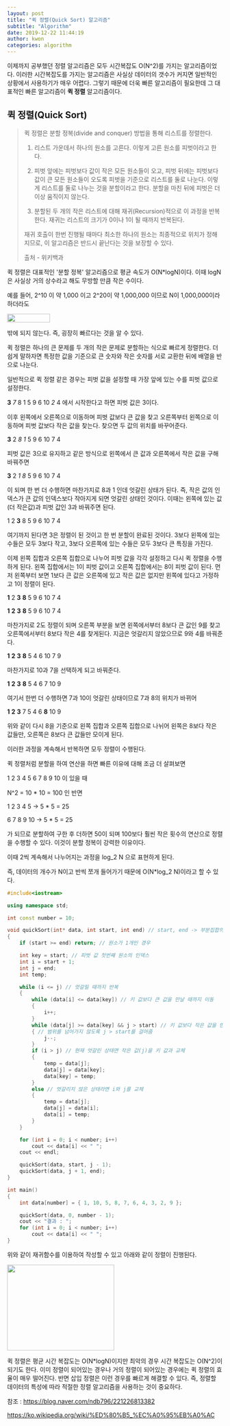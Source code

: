 ```yaml
---
layout: post
title: "퀵 정렬(Quick Sort) 알고리즘"
subtitle: "Algorithm"
date: 2019-12-22 11:44:19
author: kwon
categories: algorithm
---
```

이제까지 공부했던 정렬 알고리즘은 모두 시간복잡도 O(N^2)를 가지는 알고리즘이었다. 이러한 시간복잡도를 가지는 알고리즘은 사실상 데이터의 갯수가 커지면 일반적인 상황에서 사용하기가 매우 어렵다.  그렇기 때문에 더욱 빠른 알고리즘이 필요한데 그 대표적인 빠른 알고리즘이 **퀵 정렬** 알고리즘이다.

## 퀵 정렬(Quick Sort)
>퀵 정렬은 분할 정복(divide and conquer) 방법을 통해 리스트를 정렬한다.
>
>1. 리스트 가운데서 하나의 원소를 고른다. 이렇게 고른 원소를 피벗이라고 한다.
>
>2. 피벗 앞에는 피벗보다 값이 작은 모든 원소들이 오고, 피벗 뒤에는 피벗보다 값이 큰 모든 원소들이 오도록 피벗을 기준으로 리스트를 둘로 나눈다. 이렇게 리스트를 둘로 나누는 것을 분할이라고 한다. 분할을 마친 뒤에 피벗은 더 이상 움직이지 않는다.
>
>3. 분할된 두 개의 작은 리스트에 대해 재귀(Recursion)적으로 이 과정을 반복한다. 재귀는 리스트의 크기가 0이나 1이 될 때까지 반복된다.
>
>재귀 호출이 한번 진행될 때마다 최소한 하나의 원소는 최종적으로 위치가 정해지므로, 이 알고리즘은 반드시 끝난다는 것을 보장할 수 있다.
>
>출처 - 위키백과

퀵 정렬은 대표적인 '분할 정복' 알고리즘으로 평균 속도가 O(N*logN)이다. 이때 logN은 사실상 거의 상수라고 해도 무방할 만큼 작은 수이다.

예를 들어, 2^10 이 약 1,000 이고 2^20이 약 1,000,000 이므로 N이 1,000,000이라 하더라도
<div style="width: 100px; height: 20px;">
    <img src="http://chart.apis.google.com/chart?cht=tx&chl= log_2N = 20" style="width: 100px; height: 20px;" >
</div>

밖에 되지 않는다. 즉, 굉장히 빠르다는 것을 알 수 있다.

퀵 정렬은 하나의 큰 문제를 두 개의 작은 문제로 분할하는 식으로 빠르게 정렬한다. 더 쉽게 말하자면 특정한 값을 기준으로 큰 숫자와 작은 숫자를 서로 교환한 뒤에 배열을 반으로 나눈다.

일반적으로 퀵 정렬 같은 경우는 피벗 값을 설정할 때 가장 앞에 있는 수를 피벗 값으로 설정한다.

**3** *7* 8 1 5 9 6 10 *2* 4 에서 시작한다고 하면 피벗 값은 3이다.

이후 왼쪽에서 오른쪽으로 이동하며 피벗 값보다 큰 값을 찾고 오른쪽부터 왼쪽으로 이동하며 피벗 값보다 작은 값을 찾는다. 찾으면 두 값의 위치를 바꾸어준다.

**3** 2 *8 1* 5 9 6 10 7 4

피벗 값은 3으로 유지하고 같은 방식으로 왼쪽에서 큰 값과 오른쪽에서 작은 값을 구해 바꿔주면

**3** 2 *1 8* 5 9 6 10 7 4

이 되며 한 번 더 수행하면 마찬가지로 8과 1 인데 엇갈린 상태가 된다. 즉, 작은 값의 인덱스가 큰 값의 인덱스보다 작아지게 되면 엇갈린 상태인 것이다. 이때는 왼쪽에 있는 값(더 작은값)과 피벗 값인 3과 바꿔주면 된다.

1 2 **3** 8 5 9 6 10 7 4

여기까지 된다면 3은 정렬이 된 것이고 한 번 분할이 완료된 것이다. 3보다 왼쪽에 있는 수들은 모두 3보다 작고, 3보다 오른쪽에 있는 수들은 모두 3보다 큰 특징을 가진다.

이제 왼쪽 집합과 오른쪽 집합으로 나누어 피벗 값을 각각 설정하고 다시 퀵 정렬을 수행하게 된다. 왼쪽 집합에서는 1이 피벗 값이고 오른쪽 집합에서는 8이 피벗 값이 된다. 먼저 왼쪽부터 보면 1보다 큰 값은 오른쪽에 있고 작은 값은 없지만 왼쪽에 있다고 가정하고 1이 정렬이 된다.

**1** 2 **3** __8__ 5 9 6 10 7 4

**1** **2** **3** __8__ 5 9 6 10 7 4

마찬가지로 2도 정렬이 되며 오른쪽 부분을 보면 왼쪽에서부터 8보다 큰 값인 9를 찾고 오른쪽에서부터 8보다 작은 4를 찾게된다. 지금은 엇갈리지 않았으므로 9와 4를 바꿔준다.

**1** **2** **3** __8__ 5 4 6 10 7 9

마찬가지로 10과 7을 선택하게 되고 바꿔준다.

**1** **2** **3** __8__ 5 4 6 7 10 9

여기서 한번 더 수행하면 7과 10이 엇갈린 상태이므로 7과 8의 위치가 바뀌어

**1** **2** **3** 7 5 4 6 __8__ 10 9

위와 같이 다시 8을 기준으로 왼쪽 집합과 오른쪽 집합으로 나뉘어 왼쪽은 8보다 작은 값들만, 오른쪽은 8보다 큰 값들만 모이게 된다.

이러한 과정을 계속해서 반복하면 모두 정렬이 수행된다.

퀵 정렬처럼 분할을 하여 연산을 하면 빠른 이유에 대해 조금 더 살펴보면

1 2 3 4 5 6 7 8 9 10 이 있을 때

N^2 = 10 * 10 = 100 인 반면

1 2 3 4 5 -> 5 * 5 = 25

6 7 8 9 10 -> 5 * 5 = 25

가 되므로 분할하여 구한 후 더하면 50이 되며 100보다 훨씬 작은 횟수의 연산으로 정렬을 수행할 수 있다. 이것이 분할 정복이 강력한 이유이다.

이때 2씩 계속해서 나누어지는 과정을 log_2 N 으로 표현하게 된다.

즉, 데이터의 개수가 N이고 반씩 쪼개 들어가기 때문에 O(N*log_2 N)이라고 할 수 있다.

```C++
#include<iostream>

using namespace std;

int const number = 10;

void quickSort(int* data, int start, int end) // start, end -> 부분집합의 시작과 끝 인덱스
{
	if (start >= end) return; // 원소가 1개인 경우

	int key = start; // 피벗 값 첫번째 원소의 인덱스
	int i = start + 1;
	int j = end;
	int temp;

	while (i <= j) // 엇갈릴 때까지 반복
	{
		while (data[i] <= data[key]) // 키 값보다 큰 값을 만날 때까지 이동
		{
			i++;
		}
		while (data[j] >= data[key] && j > start) // 키 값보다 작은 값을 만날 때까지 이동
		{ // 범위를 넘어가지 않도록 j > start를 걸어줌
			j--;
		}
		if (i > j) // 현재 엇갈린 상태면 작은 값(j)을 키 값과 교체
		{
			temp = data[j];
			data[j] = data[key];
			data[key] = temp;
		}
		else // 엇갈리지 않은 상태라면 i와 j를 교체
		{
			temp = data[j];
			data[j] = data[i];
			data[i] = temp;
		}
	}

	for (int i = 0; i < number; i++)
		cout << data[i] << " ";
	cout << endl;

	quickSort(data, start, j - 1);
	quickSort(data, j + 1, end);
}

int main()
{
	int data[number] = { 1, 10, 5, 8, 7, 6, 4, 3, 2, 9 };

	quickSort(data, 0, number - 1);
	cout << "결과 : ";
	for (int i = 0; i < number; i++)
		cout << data[i] << " ";
}

```
위와 같이 재귀함수를 이용하여 작성할 수 있고 아래와 같이 정렬이 진행된다.

<div style="width: 250px; height: 200px;">
    <img src="https://kyu9341.github.io/assets/quicksort.png" style="width: 250px
    ; height: 200px;">
</div>

퀵 정렬은 평균 시간 복잡도는 O(N*logN)이지만 최악의 경우 시간 복잡도는 O(N^2)이 되기도 한다. 이미 정렬이 되어있는 경우나 거의 정렬이 되어있는 경우에는 퀵 정렬의 효율이 매우 떨어진다. 반면 삽입 정렬은 이런 경우를 빠르게 해결할 수 있다. 즉, 정렬할 데이터의 특성에 따라 적절한 정렬 알고리즘을 사용하는 것이 중요하다.


참조 : <https://blog.naver.com/ndb796/221226813382>

<https://ko.wikipedia.org/wiki/%ED%80%B5_%EC%A0%95%EB%A0%AC>
